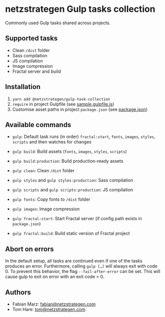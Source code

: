 # netzstrategen Gulp tasks collection

Commonly used Gulp tasks shared across projects.

## Supported tasks

- Clean `/dist` folder
- Sass compilation
- JS compilation
- Image compression
- Fractal server and build

## Installation

1. `yarn add @netzstrategen/gulp-task-collection`
2. `require` in project Gulpfile (see [sample.gulpfile.js](https://github.com/netzstrategen/gulp-task-collection/blob/master/sample.gulpfile.js))
3. Customise asset paths in project `package.json` (see [package.json](https://github.com/netzstrategen/gulp-task-collection/blob/master/package.json))

## Available commands

- `gulp`: Default task runs (in order) `fractal:start`, `fonts`, `images`, `styles`, `scripts` and then watches for changes
- `gulp build`: Build assets (`fonts`, `images`, `styles`, `scripts`)
- `gulp build:production`: Build production-ready assets


- `gulp clean`: Clean `/dist` folder
- `gulp styles` and `gulp styles:production`: Sass compilation
- `gulp scripts` and `gulp scripts:production`: JS compilation
- `gulp fonts`: Copy fonts to `/dist` folder
- `gulp images`: Image compression
- `gulp fractal:start`: Start Fractal server (if config path exists in `package.json`)
- `gulp fractal:build`: Build static version of Fractal project

## Abort on errors

In the default setup, all tasks are continued even if one of the tasks produces an error. Furthermore, calling `gulp […]` will always exit with code 0.
To prevent this behavior, the flag `--fail-after-error` can be set. This will cause gulp to exit on error with an exit code > 0.

## Authors

- Fabian Marz: [fabian@netzstrategen.com](fabian@netzstrategen.com)
- Tom Hare: [tom@netzstrategen.com](tom@netzstrategen.com)
